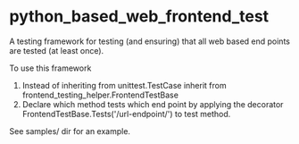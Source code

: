 python_based_web_frontend_test
==============================

A testing framework for testing (and ensuring) that all web based end points are tested (at least once).

To use this framework

1. Instead of inheriting from unittest.TestCase inherit from frontend_testing_helper.FrontendTestBase
2. Declare which method tests which end point by applying the decorator FrontendTestBase.Tests('/url-endpoint/') to test method.

See samples/ dir for an example.
